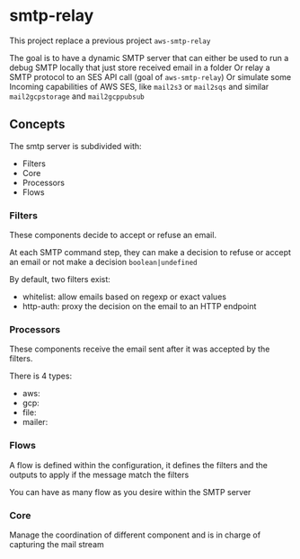 # smtp-relay

This project replace a previous project `aws-smtp-relay` 

The goal is to have a dynamic SMTP server that can either be used to run a debug SMTP locally that just store received email in a folder
Or relay a SMTP protocol to an SES API call (goal of `aws-smtp-relay`)
Or simulate some Incoming capabilities of AWS SES, like `mail2s3` or `mail2sqs` and similar `mail2gcpstorage` and `mail2gcppubsub`

## Concepts

The smtp server is subdivided with:

 - Filters
 - Core
 - Processors
 - Flows

### Filters

These components decide to accept or refuse an email.

At each SMTP command step, they can make a decision to refuse or accept an email or not make a decision `boolean|undefined`

By default, two filters exist: 

 - whitelist: allow emails based on regexp or exact values
 - http-auth: proxy the decision on the email to an HTTP endpoint
  
### Processors

These components receive the email sent after it was accepted by the filters.

There is 4 types:
 - aws: 
 - gcp:
 - file:
 - mailer:


### Flows

A flow is defined within the configuration, it defines the filters and the outputs to apply if the message match the filters

You can have as many flow as you desire within the SMTP server

### Core

Manage the coordination of different component and is in charge of capturing the mail stream